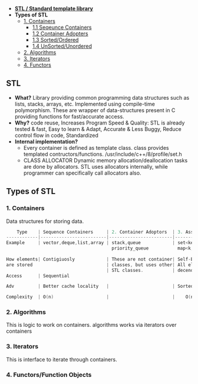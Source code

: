 - **[STL / Standard template library](#stl)**
- **Types of STL**
  - [1. Containers](#con)
    - [1.1 Seqeunce Containers](#seq)
    - [1.2 Container Adopters](#adop)
    - [1.3 Sorted/Ordered](#or)
    - [1.4 UnSorted/Unordered](#unor)
  - [2. Algorithms](#algo)
  - [3. Iterators](#itr)
  - [4. Functors](#func)

<a name=stl></a>
## STL
- **What?** Library providing common programming data structures such as lists, stacks, arrays, etc. Implemented using compile-time polymorphism. These are wrapper of data-structures present in C providing functions for fast/accurate access. 
- **Why?** code reuse, Increases Program Speed & Quality: STL is already tested & fast, Easy to learn & Adapt, Accurate & Less Buggy, Reduce control flow in code, Standardized
- **Internal implementation?** 
  - Every container is defined as template class. class provides templated contructors/functions. /usr/include/c++/8/profile/set.h
  - CLASS ALLOCATOR Dynamic memory allocation/deallocation tasks are done by allocators. STL uses allocators internally, while programmer can specifically call allocators also.

## Types of STL
<a name=con></a>
### 1. Containers
Data structures for storing data. 
```c
    Type    | Sequence Containers     | 2. Container Adoptors  | 3. Associative (Sorted/Ordered) | 4. Associative (unsorted/unordered)
------------|-------------------------|------------------------|---------------------------------|---------------
Example     | vector,deque,list,array | stack,queue            | set<key>, multiset<key>         | unordered_set<key>, unordered_multiset<key>
                                        priority_queue           map<k,v>, multimap<k,v>         | unordered_map<k,v>, unordered_multimap<k,v>
                                        
How elements| Contigiuosly            | These are not container| Self-Balanced BST (RBT)         | Hash Table
are stored                            | classes, but uses other| All elements are in ascending or|
                                      | STL classes.           | decending order. 
Access      | Sequential

Adv         | Better cache locality   |                        | Sorted elements                  | Insert, search, delete = O(1)

Complexity  | O(n)                    |                        |    O(nlogn)//All cases           |  Best:O(1), Worst:O(n)
```

<a name=algo></a>
### 2. Algorithms
This is logic to work on containers. algorithms works via iterators over containers

<a name=itr></a>
### 3. Iterators
This is interface to iterate through containers.

<a name=func></a>
### 4. Functors/Function Objects
